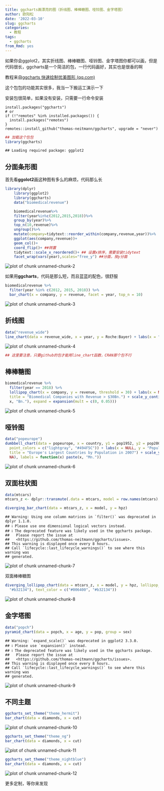 ```yaml
---
title: ggcharts画漂亮的图（折线图、棒棒糖图、哑铃图、金字塔图）
author: 欧阳松
date: '2022-03-10'
slug: ggcharts
categories:
  - 教程
tags:
  - ggcharts
from_Rmd: yes
---
```


如果你会ggplot2，其实折线图、棒棒糖图、哑铃图、金字塔图你都可以画，但是代码很长，ggcharts是一个简洁的包，一行代码画好，其实也是很香的啊

教程来自[ggcharts 快速绘制优美图形 (qq.com)](https://mp.weixin.qq.com/s/a28xCthALA0LOIJ-0jlV8Q)

这个包包的功能其实很多，我当一下搬运工演示一下

安装包很简单，如果没有安装，只需要一行命令安装
```
install.packages("ggcharts")
# or
if (!"remotes" %in% installed.packages()) {
  install.packages("remotes")
}
remotes::install_github("thomas-neitmann/ggcharts", upgrade = "never")
```


```r
## 加载这个包包
library(ggcharts)
```

```
## Loading required package: ggplot2
```

## 分面条形图

首先看**ggolot2**画这种图有多么的麻烦，代码那么长


```r
library(dplyr)
    library(ggplot2)
    library(ggcharts)
    data("biomedicalrevenue")

    biomedicalrevenue%>%
    filter(year%in%c(2012,2015,2018))%>%
    group_by(year)%>%
    top_n(10,revenue)%>%
    ungroup()%>%
    mutate(company=tidytext::reorder_within(company,revenue,year))%>%
    ggplot(aes(company,revenue))+
    geom_col()+
    coord_flip()+ ##转置
    tidytext::scale_x_reordered()+ ## 设置x排序，需要安装tidytext
    facet_wrap(vars(year),scales="free_y") ##分面，按y分面
```

![plot of chunk unnamed-chunk-2](/figures/course/2022-03-10-ggcharts/ggcharts/unnamed-chunk-2-1.png)

如果用**ggcharts**，代码是那么短，而且蓝蓝的配色，很舒服


```r
biomedicalrevenue %>%
  filter(year %in% c(2012, 2015, 2018)) %>%
  bar_chart(x = company, y = revenue, facet = year, top_n = 10)
```

![plot of chunk unnamed-chunk-3](/figures/course/2022-03-10-ggcharts/ggcharts/unnamed-chunk-3-1.png)

## 折线图


```r
data("revenue_wide")
line_chart(data = revenue_wide, x = year, y = Roche:Bayer) + labs(x = "Year", y = "Revenue (Billion USD)")
```

![plot of chunk unnamed-chunk-4](/figures/course/2022-03-10-ggcharts/ggcharts/unnamed-chunk-4-1.png)

```r
## 这里要注意，只要github的包才能用line_chart函数，CRAN那个包不行
```

## 棒棒糖图


```r
biomedicalrevenue %>%
  filter(year == 2018) %>%
  lollipop_chart(x = company, y = revenue, threshold = 30) + labs(x = NULL, y = "Revenue",
  title = "Biomedical Companies with Revenue > $30Bn.") + scale_y_continuous(labels = function(x) paste0("$",
  x, "Bn."), expand = expansion(mult = c(0, 0.05)))
```

![plot of chunk unnamed-chunk-5](/figures/course/2022-03-10-ggcharts/ggcharts/unnamed-chunk-5-1.png)

## 哑铃图


```r
data("popeurope")
dumbbell_chart(data = popeurope, x = country, y1 = pop1952, y2 = pop2007, top_n = 10,
  point_colors = c("lightgray", "#494F5C")) + labs(x = NULL, y = "Population",
  title = "Europe's Largest Countries by Population in 2007") + scale_y_continuous(limits = c(0,
  NA), labels = function(x) paste(x, "Mn."))
```

![plot of chunk unnamed-chunk-6](/figures/course/2022-03-10-ggcharts/ggcharts/unnamed-chunk-6-1.png)

## 双面柱状图


```r
data(mtcars)
mtcars_z <- dplyr::transmute(.data = mtcars, model = row.names(mtcars), hpz = scale(hp))

diverging_bar_chart(data = mtcars_z, x = model, y = hpz)
```

```
## Warning: Using one column matrices in `filter()` was deprecated in dplyr 1.1.0.
## ℹ Please use one dimensional logical vectors instead.
## ℹ The deprecated feature was likely used in the ggcharts package.
##   Please report the issue at
##   <https://github.com/thomas-neitmann/ggcharts/issues>.
## This warning is displayed once every 8 hours.
## Call `lifecycle::last_lifecycle_warnings()` to see where this warning was
## generated.
```

![plot of chunk unnamed-chunk-7](/figures/course/2022-03-10-ggcharts/ggcharts/unnamed-chunk-7-1.png)

双面棒棒糖图


```r
diverging_lollipop_chart(data = mtcars_z, x = model, y = hpz, lollipop_colors = c("#006400",
  "#b32134"), text_color = c("#006400", "#b32134"))
```

![plot of chunk unnamed-chunk-8](/figures/course/2022-03-10-ggcharts/ggcharts/unnamed-chunk-8-1.png)

## 金字塔图


```r
data("popch")
pyramid_chart(data = popch, x = age, y = pop, group = sex)
```

```
## Warning: `expand_scale()` was deprecated in ggplot2 3.3.0.
## ℹ Please use `expansion()` instead.
## ℹ The deprecated feature was likely used in the ggcharts package.
##   Please report the issue at
##   <https://github.com/thomas-neitmann/ggcharts/issues>.
## This warning is displayed once every 8 hours.
## Call `lifecycle::last_lifecycle_warnings()` to see where this warning was
## generated.
```

![plot of chunk unnamed-chunk-9](/figures/course/2022-03-10-ggcharts/ggcharts/unnamed-chunk-9-1.png)

## 不同主题


```r
ggcharts_set_theme("theme_hermit")
bar_chart(data = diamonds, x = cut)
```

![plot of chunk unnamed-chunk-10](/figures/course/2022-03-10-ggcharts/ggcharts/unnamed-chunk-10-1.png)


```r
ggcharts_set_theme("theme_ng")
bar_chart(data = diamonds, x = cut)
```

![plot of chunk unnamed-chunk-11](/figures/course/2022-03-10-ggcharts/ggcharts/unnamed-chunk-11-1.png)


```r
ggcharts_set_theme("theme_nightblue")
bar_chart(data = diamonds, x = cut)
```

![plot of chunk unnamed-chunk-12](/figures/course/2022-03-10-ggcharts/ggcharts/unnamed-chunk-12-1.png)

更多定制，等你来发现
